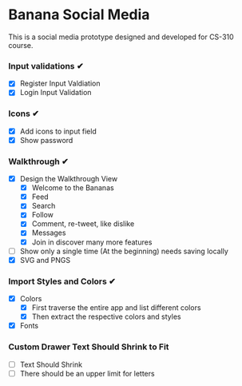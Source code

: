 # Banana Social Media
This is a social media prototype designed and developed for CS-310 course.

### Input validations ✔
- [x] Register Input Valdiation
- [x] Login Input Validation

### Icons ✔
- [x] Add icons to input field
- [x] Show password
 
### Walkthrough ✔
- [x] Design the Walkthrough View
    - [x] Welcome to the Bananas
    - [x] Feed
    - [x] Search
    - [x] Follow
    - [x] Comment, re-tweet, like dislike
    - [x] Messages
    - [x] Join in discover many more features
- [ ] Show only a single time (At the beginning) needs saving locally
- [x] SVG and PNGS

### Import Styles and Colors ✔
- [x] Colors
    - [x] First traverse the entire app and list different colors
    - [x] Then extract the respective colors and styles
- [x] Fonts

### Custom Drawer Text Should Shrink to Fit
- [ ] Text Should Shrink
- [ ] There should be an upper limit for letters